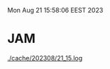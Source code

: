 Mon Aug 21 15:58:06 EEST 2023
# JAM
<a href='./cache/202308/21_15.log'>./cache/202308/21_15.log</a>
